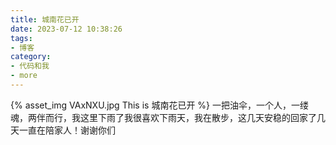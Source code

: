 ```yaml
---
title: 城南花已开
date: 2023-07-12 10:38:26
tags:
- 博客
category:
- 代码和我
- more
---
```

{% asset_img VAxNXU.jpg This is 城南花已开 %}
一把油伞，一个人，一缕魂，两伴而行，我这里下雨了我很喜欢下雨天，我在散步，这几天安稳的回家了几天一直在陪家人！谢谢你们